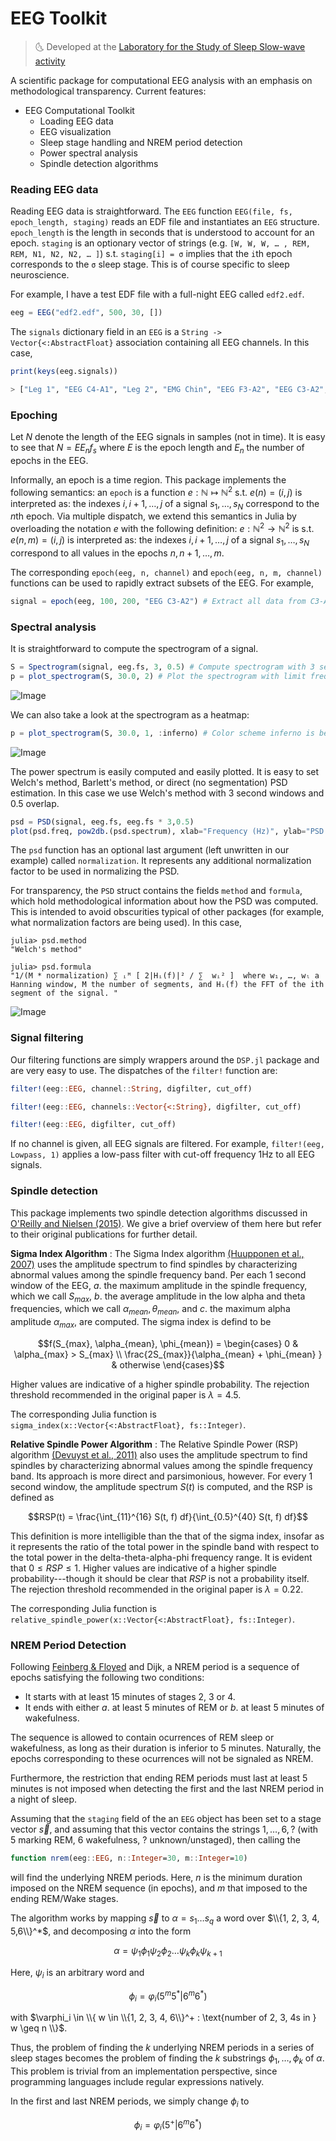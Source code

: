 
# EEG Toolkit

> :last_quarter_moon_with_face: Developed at the [Laboratory for the Study of
> Sleep Slow-wave activity](https://www.med.upenn.edu/slowwavelab/)

A scientific package for computational EEG analysis with an
emphasis on methodological transparency. Current features:

- EEG Computational Toolkit
    - Loading EEG data
    - EEG visualization
    - Sleep stage handling and NREM period detection
    - Power spectral analysis
    - Spindle detection algorithms


### Reading EEG data

Reading EEG data is straightforward. The `EEG` function
`EEG(file, fs,
epoch_length, staging)` reads an EDF file and instantiates an `EEG` structure.
`epoch_length` is the length in seconds that is understood to account for an
epoch. `staging` is an optionary vector of strings (e.g. `[W, W, W, … , REM,
REM, N1, N2, N2, … ]`) s.t. `staging[i] = σ` implies that the `i`th epoch
corresponds to the `σ` sleep stage. This is of course specific to sleep
neuroscience.

For example, I have a test EDF file with a full-night EEG called `edf2.edf`.

```julia 
eeg = EEG("edf2.edf", 500, 30, [])
```

The `signals` dictionary field in an `EEG` is a `String ->
Vector{<:AbstractFloat}` association containing all EEG channels. In this case, 

```julia 
print(keys(eeg.signals))

> ["Leg 1", "EEG C4-A1", "Leg 2", "EMG Chin", "EEG F3-A2", "EEG C3-A2", "EOG ROC-A2", "EEG F4-A1", "ECG II", "EEG O1-A2", "SpO2", "ECG I", "EEG O2-A1", "EOG LOC-A2"]
```

### Epoching 

Let $N$ denote the length of the EEG signals in samples (not in time). It is
easy to see that $N = E E_n f_s$ where $E$ is the epoch length and $E_n$ the
number of epochs in the EEG.

Informally, an epoch is a time region. This package implements the following
semantics: an `epoch` is a function $e : \mathbb{N} \mapsto \mathbb{N}^2$ s.t.
$e(n) = (i, j)$ is interpreted as: the indexes $i, i+1, \ldots, j$ of a signal
$s_1, \ldots, s_N$ correspond to the $n$th epoch. Via multiple dispatch, we 
extend this semantics in Julia by overloading the notation $e$ with the
following definition: $e : \mathbb{N}^2 \to \mathbb{N}^2$ is s.t. $e(n, m) = (i,
j)$ is interpreted as: the indexes $i, i+1, \ldots, j$ of a signal $s_1, \ldots, s_N$ 
correspond to all values in the epochs $n, n+1, \ldots, m$.

The corresponding `epoch(eeg, n, channel)` and `epoch(eeg, n, m, channel)`
functions can be used to rapidly extract subsets of the EEG. For example,

```julia
signal = epoch(eeg, 100, 200, "EEG C3-A2") # Extract all data from C3-A2 from epoch 100 to epoch 200.
```

### Spectral analysis

It is straightforward to compute the spectrogram of a signal.


```julia
S = Spectrogram(signal, eeg.fs, 3, 0.5) # Compute spectrogram with 3 second segments and 0.5 segment overlap.
p = plot_spectrogram(S, 30.0, 2) # Plot the spectrogram with limit frequency 30.0; type 2 plot = surface plot.
```

![Image](imgs/spetrogram_plot.png)

We can also take a look at the spectrogram as a heatmap:

```julia
p = plot_spectrogram(S, 30.0, 1, :inferno) # Color scheme inferno is better for heatmaps
```

![Image](imgs/spetrogram_hplot.png) 

The power spectrum is easily computed and easily plotted. It is easy to set Welch's method, Barlett's method, 
or direct (no segmentation) PSD estimation. In this case we use Welch's method with 3 second windows and $0.5$ overlap.

```julia
psd = PSD(signal, eeg.fs, eeg.fs * 3,0.5)
plot(psd.freq, pow2db.(psd.spectrum), xlab="Frequency (Hz)", ylab="PSD (dB)", legend=false)
```

The `psd` function has an optional last argument (left unwritten in our example) called 
`normalization`. It represents any additional normalization factor to be used in normalizing 
the PSD.

For transparency, the `PSD` struct contains the fields `method` and `formula`, which 
hold methodological information about how the PSD was computed. This is intended to avoid 
obscurities typical of other packages (for example, what normalization factors 
are being used). In this case,

```
julia> psd.method
"Welch's method"

julia> psd.formula
"1/(M * normalization) ∑ ᵢᴹ [ 2|Hᵢ(f)|² / ∑  wᵢ² ]  where w₁, …, wₗ a Hanning window, M the number of segments, and Hᵢ(f) the FFT of the ith segment of the signal. "
```


![Image](imgs/psd.png) 

### Signal filtering 

Our filtering functions are simply wrappers around the `DSP.jl` package 
and are very easy to use. The dispatches of the `filter!` function are:

```julia
filter!(eeg::EEG, channel::String, digfilter, cut_off)

filter!(eeg::EEG, channels::Vector{<:String}, digfilter, cut_off)

filter!(eeg::EEG, digfilter, cut_off)
```

If no channel is given, all EEG signals are filtered. For example,
`filter!(eeg, Lowpass, 1)` applies a low-pass filter with cut-off frequency
$1$Hz to all EEG signals.

### Spindle detection 

This package implements two spindle detection algorithms discussed in [O'Reilly
and Nielsen (2015)](https://doi.org/10.3389/fnhum.2015.00353). We give a brief
overview of them here but refer to their original publications for further
detail.

**Sigma Index Algorithm** : The Sigma Index algorithm [(Huupponen et al.,
2007)](https://pubmed.ncbi.nlm.nih.gov/17555950/) uses the amplitude spectrum to
find spindles by characterizing abnormal values among the spindle frequency
band. Per each $1$ second window of the EEG, $a.$ the
maximum amplitude in the spindle frequency, which we call $S_{max}$, $b.$ the
average amplitude in the low alpha and theta frequencies, which we call
$\alpha_{mean}, \theta_{mean}$, and $c.$ the maximum alpha amplitude
$\alpha_{max}$, are computed. The sigma index is defind to be 

$$f(S_{max}, \alpha_{mean}, \phi_{mean}) = \begin{cases} 
0 & \alpha_{max} > S_{max} \\ 
\frac{2S_{max}}{\alpha_{mean} + \phi_{mean} } & otherwise
\end{cases}$$

Higher values are indicative of a higher spindle probability. The rejection
threshold recommended in the original paper is $\lambda = 4.5$.

The corresponding Julia function is ```sigma_index(x::Vector{<:AbstractFloat}, fs::Integer)```.


**Relative Spindle Power Algorithm** : The Relative Spindle Power (RSP)
algorithm [(Devuyst et al., 2011)](https://pubmed.ncbi.nlm.nih.gov/22254656/)
also uses the amplitude spectrum to find spindles by characterizing abnormal values
among the spindle frequency band. Its approach is more direct and parsimonious,
however. For every $1$ second window, the amplitude spectrum $S(t)$ is computed, and
the RSP is defined as

$$RSP(t) = \frac{\int_{11}^{16} S(t, f) df}{\int_{0.5}^{40} S(t, f) df}$$

This definition is more intelligible than the that of the sigma index, insofar
as it represents the ratio of the total power in the spindle band with respect
to the total power in the delta-theta-alpha-phi frequency range. It is evident
that $0 \leq RSP \leq 1$. Higher values are indicative of a higher spindle
probability---though it should be clear that $RSP$ is not a probability itself.
The rejection threshold recommended in the original paper is $\lambda = 0.22$.

The corresponding Julia function is ```relative_spindle_power(x::Vector{<:AbstractFloat}, fs::Integer)```.

### NREM Period Detection

Following [Feinberg & Floyed](https://pubmed.ncbi.nlm.nih.gov/220659/) and
Dijk, a NREM period is a sequence of epochs satisfying the following two conditions:

- It starts with at least 15 minutes of stages 2, 3 or 4.
- It ends with either $a.$ at least 5 minutes of REM or $b.$ at least 5 minutes
  of wakefulness. 

The sequence is allowed to contain ocurrences of REM sleep or wakefulness, as
long as their duration is inferior to 5 minutes. Naturally, the epochs
corresponding to these ocurrences will not be signaled as NREM.

Furthermore, the restriction that ending REM periods must last at least 5
minutes is not imposed when detecting the first and the last NREM period in a
night of sleep.

Assuming that the `staging` field of the an `EEG` object has been set to a
stage vector $\vec{s}$, and assuming that this vector contains the strings $1, \ldots, 6, ?$ (with $5$ marking REM, $6$ wakefulness, $?$ unknown/unstaged), then calling the

```julia
function nrem(eeg::EEG, n::Integer=30, m::Integer=10)
```

will find the underlying NREM periods. Here, $n$ is the minimum duration
imposed on the NREM sequence (in epochs), and $m$ that imposed to the ending
REM/Wake stages.

The algorithm works by mapping $\vec{s}$ to $\alpha = s_1 \ldots s_q$ a word over $\\{1, 2, 3, 4, 5,6\\}^*$, and decomposing $\alpha$ into the form

$$
\alpha = \psi_1 \phi_1 \psi_2 \phi_2 \ldots \psi_k\phi_k \psi_{k+1}
$$

Here, $\psi_i$ is an arbitrary word and

$$
\phi_i = \varphi_i (5^m5^* | 6^m6^*)
$$

with $\varphi_i \in \\{ w \in \\{1, 2, 3, 4, 6\\}^+ : \text{number of 2, 3, 4s in
} w \geq n \\}$.

Thus, the problem of finding the $k$ underlying NREM periods in a series of
sleep stages becomes the problem of finding the $k$ substrings $\phi_1, \ldots,
\phi_k$ of $\alpha$. This problem is trivial from an implementation
perspective, since programming languages include regular expressions natively.

In the first and last NREM periods, we simply change $\phi_i$ to

$$
\phi_i = \varphi_i (5^+ | 6^m6^*)
$$









